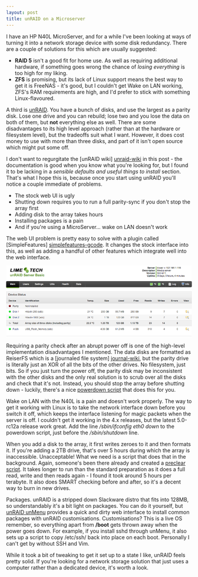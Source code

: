 ```yaml
---
layout: post
title: unRAID on a Microserver
---
```


I have an HP N40L MicroServer, and for a while I've been looking at ways of turning it into a network storage device with some disk redundancy. There are a couple of solutions for this which are usually suggested:

- **RAID 5** isn't a good fit for home use. As well as requiring additional hardware, if something goes wrong the chance of *losing everything* is too high for my liking.
- **ZFS** is promising, but its lack of Linux support means the best way to get it is FreeNAS - it's good, but I couldn't get Wake on LAN working, ZFS's RAM requirements are high, and I'd prefer to stick with something Linux-flavoured.

A third is [unRAID][unRAID]. You have a bunch of disks, and use the largest as a parity disk. Lose one drive and you can rebuild; lose two and you lose the data on both of them, but **not** everything else as well. There are some disadvantages to its high level approach (rather than at the hardware or filesystem level), but the tradeoffs suit what I want. However, it does cost money to use with more than three disks, and part of it isn't open source which might put some off. 

[unRAID]: http://lime-technology.com/


I don't want to regurgitate the [unRAID wiki] [unraid-wiki] in this post - the documentation is good when you know what you're looking for, but I found it to be lacking in a *sensible defaults and useful things to install* section. That's what I hope this is, because once you start using unRAID you'll notice a couple immediate of problems.
- The stock web UI is ugly
- Shutting down requires you to run a full parity-sync if you don't stop the array first
- Adding disk to the array takes hours
- Installing packages is a pain
- And if you're using a MicroServer... wake on LAN doesn't work

[unraid-wiki]: http://lime-technology.com/wiki/index.php/UnRAID_Wiki "unRAID wiki"

The web UI problem is pretty easy to solve with a plugin called [SimpleFeatures] [simplefeatures-gcode]. 
It changes the stock interface into this, as well as adding a handful of other features which integrate well into the web interface. 

<div class="img_wrap">
  <img class="img_standard" src="/images/2013-06-15-unraid_simplefeatures.png"/>
</div>

[simplefeatures-gcode]: https://code.google.com/p/unraid-simplefeatures/

Requiring a parity check after an abrupt power off is one of the high-level implementation disadvantages I mentioned. The data disks are formatted as ReiserFS which is a [journaled file system] [journal-wiki], but the parity drive is literally just an XOR of all the bits of the other drives. No filesystem, just bits. So if you just turn the power off, the parity disk may be inconsistent with the other disks and the only real solution is to scrub over all the disks and check that it's not. 
Instead, you should stop the array before shutting down - luckily, there's a nice [powerdown script][powerdown-script] that does this for you.

[journal-wiki]: http://en.wikipedia.org/wiki/Journaling_file_system
[powerdown-script]: https://code.google.com/p/unraid-powercontrol/

Wake on LAN with the N40L is a pain and doesn't work properly. The way to get it working with Linux is to take the network interface down before you switch it off, which keeps the interface listening for magic packets when the server is off. I couldn't get it working in the 4.x releases, but the latest 5.0-rc12a release work great. Add the line */sbin/ifconfig eth0 down* to the powerdown script, just before the */sbin/shutdown* line.

When you add a disk to the array, it first writes zeroes to it and then formats it. If you're adding a 2TB drive, that's over 5 hours during which the array is inaccessible. Unacceptable! What we need is a script that does that in the background. Again, someone's been there already and created a [preclear script][preclear-script]. It takes longer to run than the standard preparation as it does a full read, write and then reads again - I found it took around 5 hours per terabyte. It also does SMART checking before and after, so it's a decent way to burn in new drives.

[preclear-script]: http://lime-technology.com/forum/index.php?topic=2817.0

Packages. unRAID is a stripped down Slackware distro that fits into 128MB, so understandably it's a bit light on packages. You can do it yourself, but [unRAID unMenu][unraid-unmenu] provides a quick and dirty web interface to install common packages with unRAID customisations. Customisations? This is a live OS remember, so everything apart from **/boot** gets thrown away when the power goes down. For example, if you install sshd through unMenu, it also sets up a script to copy /etc/ssh/ back into place on each boot. Personally I can't get by without SSH and Vim. 

[unraid-unmenu]: https://code.google.com/p/unraid-unmenu/

While it took a bit of tweaking to get it set up to a state I like, unRAID feels pretty solid. If you're looking for a network storage solution that just uses a computer rather than a dedicated device, it's worth a look.
